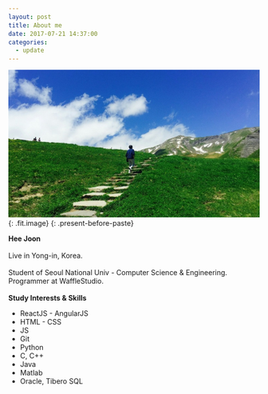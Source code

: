 ```yaml
---
layout: post
title: About me
date: 2017-07-21 14:37:00
categories:
  - update
---
```



![](/uploads/versions/swissme---x0-118-1440-845-740-434x---.jpg){: .fit.image}
{: .present-before-paste}

<div class="present-before-paste"><strong>Hee Joon&nbsp;</strong></div>

<div class="present-before-paste">&nbsp;</div>

<div class="present-before-paste">Live in Yong-in, Korea.</div>

<div class="present-before-paste">&nbsp;</div>

<div class="present-before-paste">Student of Seoul National Univ - Computer Science &amp; Engineering.</div>

<div class="present-before-paste">Programmer at WaffleStudio.</div>

<div class="present-before-paste">&nbsp;</div>

<div class="present-before-paste"><strong>Study Interests &amp; Skills</strong></div>

* ReactJS - AngularJS
* HTML - CSS
* JS
* Git
* Python
* C, C++
* Java
* Matlab
* Oracle, Tibero SQL